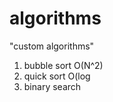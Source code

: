 # algorithms
"custom algorithms"
1) bubble sort O(N^2) 
2) quick sort O(log        
3) binary search       
                 
            
   
   
     
  
 
    
   
  
  
 
  
